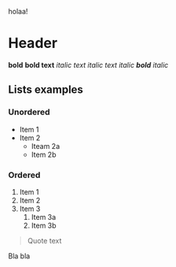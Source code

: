 holaa!
# Header
**bold**
__bold text__
*italic text*
_italic text_
_italic **bold** italic_

## Lists examples
### Unordered
* Item 1
* Item 2
  * Iteam 2a
  * Item 2b
### Ordered
1. Item 1
1. Item 2
1. Item 3
   1. Item 3a
   1. Item 3b

> Quote
> text

Bla bla
